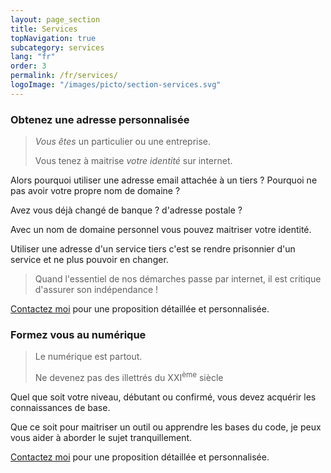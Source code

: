 ```yaml
---
layout: page_section
title: Services
topNavigation: true
subcategory: services
lang: "fr"
order: 3
permalink: /fr/services/
logoImage: "/images/picto/section-services.svg"
---
```


### Obtenez une adresse personnalisée

> _Vous êtes_ un particulier ou une entreprise.
>
> Vous tenez à maitrise _votre identité_ sur internet.

Alors pourquoi utiliser une adresse email attachée à un tiers&nbsp;?
Pourquoi ne pas avoir votre propre nom de domaine&nbsp;?

Avez vous déjà changé de banque&nbsp;? d'adresse postale&nbsp;?

Avec un nom de domaine personnel vous pouvez maitriser votre identité.

Utiliser une adresse d'un service tiers c'est se rendre prisonnier d'un 
service et ne plus pouvoir en changer.

> Quand l'essentiel de nos démarches passe par internet,
> il est critique d'assurer son indépendance&nbsp;!

[Contactez moi](/fr/contact.html) pour une proposition détaillée et personnalisée.


### Formez vous au numérique

> Le numérique est partout.
>
> Ne devenez pas des illettrés du XXI<sup>ème</sup> siècle

Quel que soit votre niveau, débutant ou confirmé, vous devez acquérir les
connaissances de base.

Que ce soit pour maitriser un outil ou apprendre les bases du code,
je peux vous aider à aborder le sujet tranquillement.


[Contactez moi](/fr/contact.html) pour une proposition détaillée et personnalisée.
